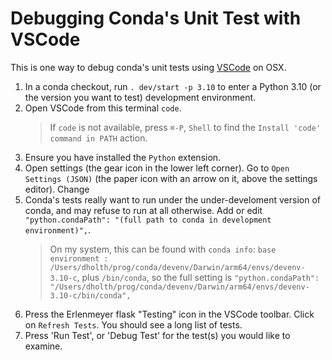 Debugging Conda's Unit Test with VSCode
=======================================

This is one way to debug conda's unit tests using
[VSCode](https://code.visualstudio.com/) on OSX.

1. In a conda checkout, run `. dev/start -p 3.10` to enter a Python 3.10 (or the
   version you want to test) development environment.
2. Open VSCode from this terminal `code`.
    > If `code` is not available, press `⌘-P`, `Shell` to find the `Install
    > 'code' command in PATH` action.
3. Ensure you have installed the `Python` extension.
4. Open settings (the gear icon in the lower left corner). Go to `Open Settings
   (JSON)` (the paper icon with an arrow on it, above the settings editor).
   Change
5. Conda's tests really want to run under the under-develoment version of conda,
   and may refuse to run at all otherwise. Add or edit `"python.condaPath":
   "(full path to conda in development environment)",`.
    > On my system, this can be found with `conda info`: `base
    > environment :
    > /Users/dholth/prog/conda/devenv/Darwin/arm64/envs/devenv-3.10-c`, plus
    > `/bin/conda`, so the full setting is `"python.condaPath":
    > "/Users/dholth/prog/conda/devenv/Darwin/arm64/envs/devenv-3.10-c/bin/conda",`
6. Press the Erlenmeyer flask "Testing" icon in the VSCode toolbar. Click on
   `Refresh Tests`. You should see a long list of tests.
7. Press 'Run Test', or 'Debug Test' for the test(s) you would like to examine.
